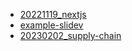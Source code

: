 
- [20221119_nextjs](./20221119_nextjs)
- [example-slidev](./example-slidev)
- [20230202_supply-chain](./20230202_supply-chain)
